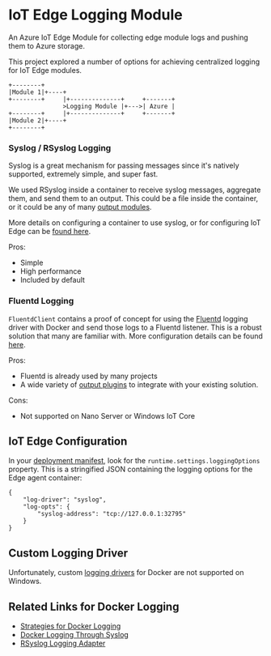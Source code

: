 # IoT Edge Logging Module

An Azure IoT Edge Module for collecting edge module logs and pushing them to Azure storage.

This project explored a number of options for achieving centralized logging for IoT Edge modules.

    +--------+
    |Module 1|+----+
    +--------+     |+--------------+     +-------+
                   >Logging Module |+--->| Azure |
    +--------+     |+--------------+     +-------+
    |Module 2|+----+
    +--------+


### Syslog / RSyslog Logging

Syslog is a great mechanism for passing messages since it's natively supported, extremely simple, and super fast.

We used RSyslog inside a container to receive syslog messages, aggregate them, and send them to an output. This could be a file inside the container, or it could be any of many [output modules](https://www.rsyslog.com/doc/v8-stable/configuration/modules/idx_output.html).

More details on configuring a container to use syslog, or for configuring IoT Edge can be [found here](rsyslog-container/usage.md).

Pros:

* Simple
* High performance
* Included by default

### Fluentd Logging

`FluentdClient` contains a proof of concept for using the [Fluentd](https://www.fluentd.org/) logging driver with Docker and send those logs to a Fluentd listener. This is a robust solution that many are familiar with. More configuration details can be found [here](FluentdClient/usage.md).

Pros:

* Fluentd is already used by many projects
* A wide variety of [output plugins](https://www.fluentd.org/plugins/all) to integrate with your existing solution.

Cons:

* Not supported on Nano Server or Windows IoT Core


## IoT Edge Configuration

In your [deployment manifest](https://docs.microsoft.com/en-us/azure/iot-edge/module-composition#deployment-manifest-example), look for the `runtime.settings.loggingOptions` property. This is a stringified JSON containing the logging options for the Edge agent container:

    {
        "log-driver": "syslog",
        "log-opts": {
            "syslog-address": "tcp://127.0.0.1:32795"
        }
    }

## Custom Logging Driver

Unfortunately, custom [logging drivers](https://docs.docker.com/engine/extend/plugins_logging/#logdriverstartlogging) for Docker are not supported on Windows.

## Related Links for Docker Logging
* [Strategies for Docker Logging](https://www.loggly.com/docs/strategies-for-docker-logging/)
* [Docker Logging Through Syslog](https://www.loggly.com/docs/docker-syslog/)
* [RSyslog Logging Adapter](https://www.rsyslog.com/using-the-syslog-receiver-module/)